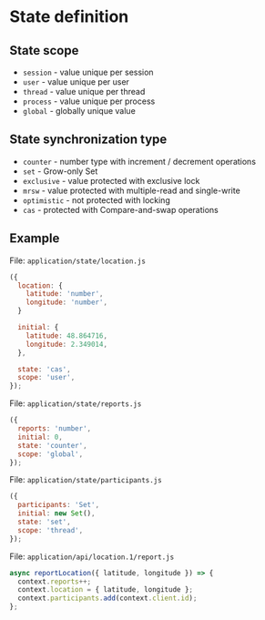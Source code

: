 # State definition

## State scope

- `session` - value unique per session
- `user` - value unique per user
- `thread` - value unique per thread
- `process` - value unique per process
- `global` - globally unique value

## State synchronization type

- `counter` - number type with increment / decrement operations
- `set` - Grow-only Set
- `exclusive` - value protected with exclusive lock
- `mrsw` - value protected with multiple-read and single-write
- `optimistic` - not protected with locking
- `cas` - protected with Compare-and-swap operations

## Example

File: `application/state/location.js`
```js
({
  location: {
    latitude: 'number',
    longitude: 'number',
  }

  initial: {
    latitude: 48.864716,
    longitude: 2.349014,
  },

  state: 'cas',
  scope: 'user',
});
```

File: `application/state/reports.js`
```js
({
  reports: 'number',
  initial: 0,
  state: 'counter',
  scope: 'global',
});
```

File: `application/state/participants.js`
```js
({
  participants: 'Set',
  initial: new Set(),
  state: 'set',
  scope: 'thread',
});
```

File: `application/api/location.1/report.js`
```js
async reportLocation({ latitude, longitude }) => {
  context.reports++;
  context.location = { latitude, longitude };
  context.participants.add(context.client.id);
};

